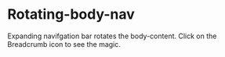 # Rotating-body-nav

Expanding navifgation bar rotates the body-content. Click on the Breadcrumb icon to see the magic.

